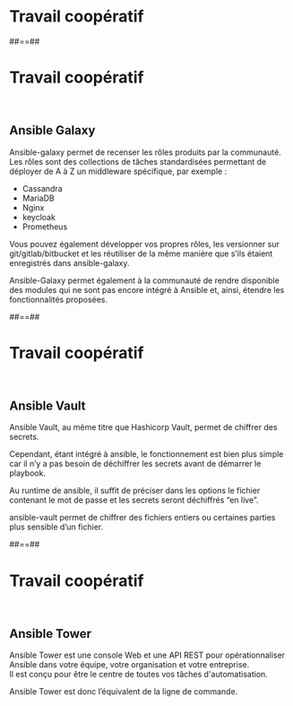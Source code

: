 <!-- .slide: class="transition"-->  

# Travail coopératif

##==##

<!-- .slide: -->

# Travail coopératif
<br/>

## Ansible Galaxy
Ansible-galaxy permet de recenser les rôles produits par la communauté.  
Les rôles sont des collections de tâches standardisées permettant de déployer de A à Z un middleware spécifique, par exemple : 
* Cassandra
* MariaDB
* Nginx
* keycloak
* Prometheus

Vous pouvez également développer vos propres rôles, les versionner sur git/gitlab/bitbucket et les réutiliser de la même manière que s’ils étaient enregistrés dans ansible-galaxy.

Ansible-Galaxy permet également à la communauté de rendre disponible des modules qui ne sont pas encore intégré à Ansible et, ainsi, étendre les fonctionnalités proposées.

##==##

<!-- .slide: -->

# Travail coopératif
<br/>

## Ansible Vault
Ansible Vault, au même titre que Hashicorp Vault, permet de chiffrer des secrets.

Cependant, étant intégré à ansible, le fonctionnement est bien plus simple car il n’y a pas besoin de déchiffrer les secrets avant de démarrer le playbook.

Au runtime de ansible, il suffit de préciser dans les options le fichier contenant le mot de passe et les secrets seront déchiffrés “en live”.

ansible-vault permet de chiffrer des fichiers entiers ou certaines parties plus sensible d’un fichier.

##==##

<!-- .slide: -->

# Travail coopératif
<br/>

## Ansible Tower
Ansible Tower est une console Web et une API REST pour opérationnaliser Ansible dans votre équipe, votre organisation et votre entreprise.  
Il est conçu pour être le centre de toutes vos tâches d'automatisation.

Ansible Tower est donc l’équivalent de la ligne de commande.

